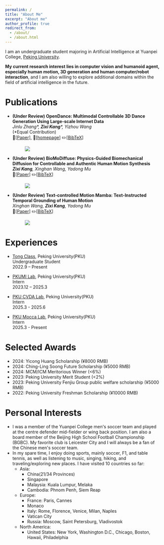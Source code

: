 ```yaml
---
permalink: /
title: "About Me"
excerpt: "About me"
author_profile: true
redirect_from: 
  - /about/
  - /about.html
---
```

I am an undergraduate student majoring in Artificial Intelligence at Yuanpei College, [Peking University](https://english.pku.edu.cn/). 


**My current research interest lies in computer vision and humanoid agent, especially human motion, 3D generation and human computer/robot interaction**, and I am also willing to explore additional domains within the field of artificial intelligence in the future.

Publications
======
- **(Under Review) OpenDance: Multimodal Controllable 3D Dance Generation Using Large-scale Internet Data**
  <br/>
  _Jinlu Zhang*, **Zixi Kang***, Yizhou Wang_
  <br/>
    (*Equal Contribution)
  <br/>
    📄[[Paper](https://www.arxiv.org/pdf/2506.07565)], 🔎[[homepage](https://open-dance.github.io/)] ✏️[[BibTeX](https://scholar.googleusercontent.com/scholar.bib?q=info:qaQa_sbhfyYJ:scholar.google.com/&output=citation&scisdr=CgKJ-XujEMvb-fiuBos:AAZF9b8AAAAAaE2oHoui8Gd84iYtDcKNpDnkA_A&scisig=AAZF9b8AAAAAaE2oHrWOUADEvRK47s3Co5KnJZM&scisf=4&ct=citation&cd=-1&hl=zh-CN&scfhb=1)]
  <br/>
    <figure>
    <img src="/assets/images/opendance.png">
    </figure>

- **(Under Review) BioMoDiffuse: Physics-Guided Biomechanical Diffusion for Controllable and Authentic Human Motion Synthesis**
  <br/>
  _**Zixi Kang**, Xinghan Wang, Yadong Mu_
  <br/>
    📄[[Paper](https://arxiv.org/abs/2503.06151)] ✏️[[BibTeX](https://scholar.googleusercontent.com/scholar.bib?q=info:QFDbb_2dSFMJ:scholar.google.com/&output=citation&scisdr=CgKJ-XujEMvb-fih0_g:AAZF9b8AAAAAaE2ny_gITwd8kwL34YZzE0ICNSE&scisig=AAZF9b8AAAAAaE2ny9cSGmo0_Fy6TEwHYwxR5Ro&scisf=4&ct=citation&cd=-1&hl=zh-CN&scfhb=1)]
  <br/>
    <figure>
    <img src="/assets/images/biomodiffuse.png">
    </figure>

- **(Under Review) Text-controlled Motion Mamba: Text-Instructed Temporal Grounding of Human Motion**
  <br/>
  _Xinghan Wang, **Zixi Kang**, Yadong Mu_
  <br/>
    📄[[Paper](https://arxiv.org/abs/2404.11375)] ✏️[[BibTeX](https://scholar.googleusercontent.com/scholar.bib?q=info:-CEKB-KFGEIJ:scholar.google.com/&output=citation&scisdr=CgKJ-XujEMvb-fiueIQ:AAZF9b8AAAAAaE2oYIQpbdZB33wI86WHJYr92xI&scisig=AAZF9b8AAAAAaE2oYBmOCs4JUawmW9GAI7KChjM&scisf=4&ct=citation&cd=-1&hl=zh-CN&scfhb=1)]
  <br/>
    <figure>
    <img src="/assets/images/tmmamba.png">
    </figure>

Experiences
======
- [Tong Class](https://tongclass.ac.cn/about/), Peking University(PKU)
  <br/>
  Undergraduate Student 
  <br/>
  2022.9 – Present

- [PKUMI Lab](http://www.muyadong.com/index.html), Peking University(PKU)
  <br/>
  Intern 
  <br/>
  2023.12 – 2025.3

- [PKU CVDA Lab](https://cfcs.pku.edu.cn/english/research/researchlabs/237028.htm), Peking University(PKU)
  <br/>
  Intern 
  <br/>
  2025.3 - 2025.6

- [PKU Mocca Lab](https://libliu.info/), Peking University(PKU)
  <br/>
  Intern 
  <br/>
  2025.3 - Present

Selected Awards
======
- 2024: Yicong Huang Scholarship (¥8000 RMB)
- 2024: Ching-Ling Soong Future Scholarship (¥5000 RMB)
- 2024: MCM/ICM Meritorious Winner (<6%)
- 2023: Peking University Merit Student (<2%)
- 2023: Peking University Fenjiu Group public welfare scholarship (¥5000 RMB)
- 2022: Peking University Freshman Scholarship (¥10000 RMB)

Personal Interests
======
- I was a member of the Yuanpei College men's soccer team and played at the centre defender mid-fielder or wing back position. I am also a board member of the Beijing High School Football Championship (BGBC). My favorite club is Leicester City and I will always be a fan of the Chinese men's soccer team.
- In my spare time, I enjoy doing sports, mainly soccer, F1, and table tennis, as well as listening to music, singing, hiking, and traveling/exploring new places. I have visited 10 countries so far:
  - Asia: 
    - China(21/34 Provinces)
    - Singapore
    - Malaysia: Kuala Lumpur, Melaka
    - Cambodia: Phnom Penh, Siem Reap
  - Europe:
    - France: Paris, Cannes
    - Monaco
    - Italy: Rome, Florence, Venice, Milan, Naples
    - Vatican City
    - Russia: Moscow, Saint Petersburg, Vladivostok
  - North America:
    - United States: New York, Washington D.C., Chicago, Boston, Hawaii, Philadelphia

<script type="text/javascript" id="clstr_globe" src="//clustrmaps.com/globe.js?d=3TWJXhDA5vbrmRJyNYU26EBBSJcfUstPGQkRHit4PMk"></script>